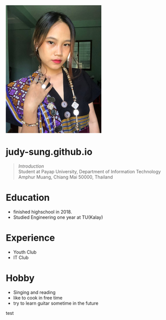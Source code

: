 <div style="bgcolor: #FFFF00;">
<img src="judy (1).jpg" width="300" />

# judy-sung.github.io
>_Introduction_<br />
> Student at Payap University, Department of Information Technology <br />
> Amphur Muang, Chiang Mai 50000, Thailand <br/>

# Education
* finished highschool in 2018.
* Studied Engineering one year at TU(Kalay)

# Experience
* Youth Club
* IT Club

# Hobby
* Singing and reading
* like to cook in free time
* try to learn guitar sometime in the future 

test
</div>
